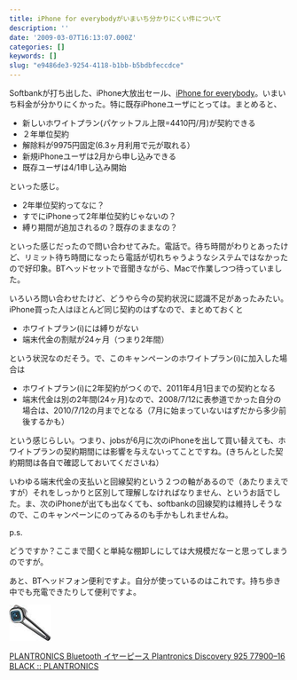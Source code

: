 ```yaml
---
title: iPhone for everybodyがいまいち分かりにくい件について
description: ''
date: '2009-03-07T16:13:07.000Z'
categories: []
keywords: []
slug: "e9486de3-9254-4118-b1bb-b5bdbfeccdce"
---
```

Softbankが打ち出した、iPhone大放出セール、[iPhone for everybody](http://mb.softbank.jp/mb/iphone/everybody/)。いまいち料金が分かりにくかった。特に既存iPhoneユーザにとっては。まとめると、

*   新しいホワイトプラン(パケットフル上限=4410円/月)が契約できる
*   ２年単位契約
*   解除料が9975円固定(6.3ヶ月利用で元が取れる）
*   新規iPhoneユーザは2月から申し込みできる
*   既存ユーザは4/1申し込み開始

といった感じ。

*   2年単位契約ってなに？
*   すでにiPhoneって2年単位契約じゃないの？
*   縛り期間が追加されるの？既存のままなの？

といった感じだったので問い合わせてみた。電話で。待ち時間がわりとあったけど、リミット待ち時間になったら電話が切れちゃうようなシステムではなかったので好印象。BTヘッドセットで音聞きながら、Macで作業しつつ待っていました。

いろいろ問い合わせたけど、どうやら今の契約状況に認識不足があったみたい。iPhone買った人はほとんど同じ契約のはずなので、まとめておくと

*   ホワイトプラン(i)には縛りがない
*   端末代金の割賦が24ヶ月（つまり2年間）

という状況なのだそう。で、このキャンペーンのホワイトプラン(i)に加入した場合は

*   ホワイトプラン(i)に2年契約がつくので、2011年4月1日までの契約となる
*   端末代金は別の2年間(24ヶ月)なので、2008/7/12に表参道でかった自分の場合は、2010/7/12の月までとなる（7月に始まっていないはずだから多少前後するかも）

という感じらしい。つまり、jobsが6月に次のiPhoneを出して買い替えても、ホワイトプランの契約期間には影響を与えないってことですね。(きちんとした契約期間は各自で確認しておいてくださいね）

いわゆる端末代金の支払いと回線契約という２つの軸があるので（あたりまえですが）それをしっかりと区別して理解しなければなりません、というお話でした。ま、次のiPhoneが出ても出なくても、softbankの回線契約は維持しそうなので、このキャンペーンにのってみるのも手かもしれませんね。

p.s.

どうですか？ここまで聞くと単純な棚卸しにしては大規模だなーと思ってしまうのですが。

あと、BTヘッドフォン便利ですよ。自分が使っているのはこれです。持ち歩き中でも充電できたりして便利ですよ。

![](0__Fwqs8DzwlhEEcEt__.jpg)

[PLANTRONICS Bluetooth イヤーピース Plantronics Discovery 925 77900–16 BLACK :: PLANTRONICS](http://www.amazon.co.jp/PLANTRONICS-Bluetooth-Plantronics-77900-16-BLACK/dp/B001BTNB8C%3FSubscriptionId%3D0PZ7TM66EXQCXFVTMTR2%26tag%3Dqli-22%26linkCode%3Dxm2%26camp%3D2025%26creative%3D165953%26creativeASIN%3DB001BTNB8C)